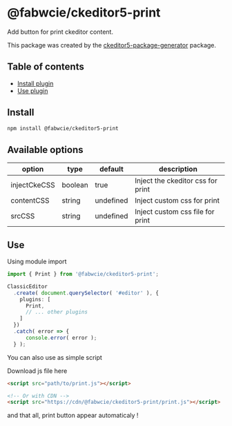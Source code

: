 # @fabwcie/ckeditor5-print

Add button for print ckeditor content.

This package was created by the [ckeditor5-package-generator](https://www.npmjs.com/package/ckeditor5-package-generator) package.

## Table of contents

* [Install plugin](#install)
* [Use plugin](#use)

## Install

```bash
npm install @fabwcie/ckeditor5-print
```

## Available options

| option         | type      | default   | description                         |
|--------------  |---------  |---------  |-----------------------------------  |
| injectCkeCSS   | boolean   | true      | Inject the ckeditor css for print   |
| contentCSS     | string    | undefined | Inject custom css for print         |
| srcCSS         | string    | undefined | Inject custom css file for print    |

## Use

Using module import

```typescript
import { Print } from '@fabwcie/ckeditor5-print';

ClassicEditor
  .create( document.querySelector( '#editor' ), {
    plugins: [
      Print,
      // ... other plugins
    ]
  })
  .catch( error => {
      console.error( error );
  } );
```

You can also use as simple script

Download js file here

```html
<script src="path/to/print.js"></script>

<!-- Or with CDN -->
<script src="https://cdn/@fabwcie/ckeditor5-print/print.js"></script>
```

and that all, print button appear automaticaly !
